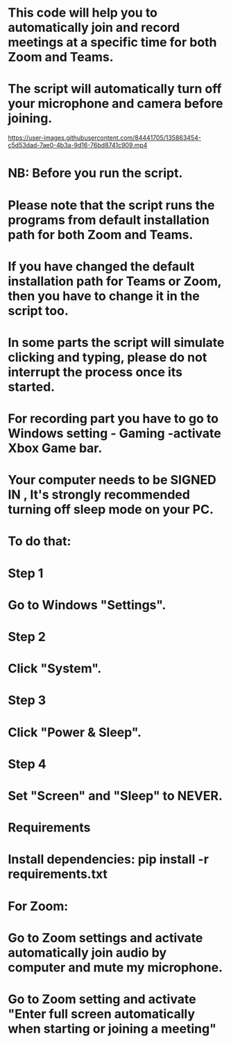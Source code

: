 # This code will help you to automatically join and record meetings at a specific time for both Zoom and Teams.
# The script will automatically turn off your microphone and camera before joining.



https://user-images.githubusercontent.com/84441705/135863454-c5d53dad-7ae0-4b3a-9d16-76bd8741c909.mp4



# NB: Before you run the script.
# Please note that the script runs the programs from default installation path for both Zoom and Teams.
# If you have changed the default installation path for Teams or Zoom, then you have to change it in the script too.
# In some parts the script will simulate clicking and typing, please do not interrupt the process once its started.
# For recording part you have to go to Windows setting - Gaming -activate Xbox Game bar.

# Your computer needs to be SIGNED IN , It's strongly recommended turning off sleep mode on your PC.
# To do that:
# Step 1
# Go to Windows "Settings".
# Step 2
# Click "System".
# Step 3
# Click "Power & Sleep".
# Step 4
# Set "Screen" and "Sleep" to NEVER.

# Requirements
# Install dependencies: pip install -r requirements.txt
# For Zoom:
# Go to Zoom settings and activate automatically join audio by computer and mute my microphone.
# Go to Zoom setting and activate "Enter full screen automatically when starting or joining a meeting"
